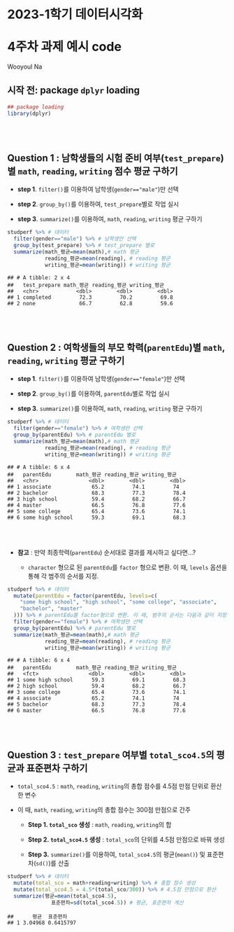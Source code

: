 2023-1학기 데이터시각화</br></br>4주차 과제 예시 code
================
Wooyoul Na </br>

## 시작 전: package `dplyr` loading

``` r
## package loading
library(dplyr)
```

</br>  
</br>

## Question 1 : 남학생들의 시험 준비 여부(`test_prepare`)별 `math`, `reading`, `writing` 점수 평균 구하기

-   **step 1**. `filter()`를 이용하여 남학생(`gender=="male"`)만 선택

-   **step 2**. `group_by()`를 이용하여, `test_prepare`별로 작업 실시

-   **step 3**. `summarize()`를 이용하여, `math`, `reading`, `writing`
    평균 구하기

``` r
studperf %>% # 데이터
  filter(gender=="male") %>% # 남학생만 선택
  group_by(test_prepare) %>% # test_prepare 별로
  summarize(math_평균=mean(math),# math 평균
            reading_평균=mean(reading), # reading 평균
            writing_평균=mean(writing)) # writing 평균
```

    ## # A tibble: 2 x 4
    ##   test_prepare math_평균 reading_평균 writing_평균
    ##   <chr>            <dbl>        <dbl>        <dbl>
    ## 1 completed         72.3         70.2         69.8
    ## 2 none              66.7         62.8         59.6

</br>  
</br>

## Question 2 : 여학생들의 부모 학력(`parentEdu`)별 `math`, `reading`, `writing` 평균 구하기

-   **step 1**. `filter()`를 이용하여 남학생(`gender=="female"`)만 선택

-   **step 2**. `group_by()`를 이용하여, `parentEdu`별로 작업 실시

-   **step 3**. `summarize()`를 이용하여, `math`, `reading`, `writing`
    평균 구하기

``` r
studperf %>% # 데이터
  filter(gender=="female") %>% # 여학생만 선택
  group_by(parentEdu) %>% # parentEdu 별로
  summarize(math_평균=mean(math),# math 평균
            reading_평균=mean(reading), # reading 평균
            writing_평균=mean(writing)) # writing 평균
```

    ## # A tibble: 6 x 4
    ##   parentEdu        math_평균 reading_평균 writing_평균
    ##   <chr>                <dbl>        <dbl>        <dbl>
    ## 1 associate             65.2         74.1         74  
    ## 2 bachelor              68.3         77.3         78.4
    ## 3 high school           59.4         68.2         66.7
    ## 4 master                66.5         76.8         77.6
    ## 5 some college          65.4         73.6         74.1
    ## 6 some high school      59.3         69.1         68.3

</br>  
</br>

-   **참고** : 만약 최종학력(`parentEdu`) 순서대로 결과를 제시하고
    싶다면…?

    -   `character` 형으로 된 `parentEdu`를 `factor` 형으로 변환. 이 때,
        `levels` 옵션을 통해 각 범주의 순서를 지정.

``` r
studperf %>% # 데이터
  mutate(parentEdu = factor(parentEdu, levels=c(
    "some high school", "high school", "some college", "associate", 
    "bachelor", "master"
  ))) %>% # parentEdu를 factor형으로 변환. 이 때, 범주의 순서는 다음과 같이 지정
  filter(gender=="female") %>% # 여학생만 선택
  group_by(parentEdu) %>% # parentEdu 별로
  summarize(math_평균=mean(math),# math 평균
            reading_평균=mean(reading), # reading 평균
            writing_평균=mean(writing)) # writing 평균
```

    ## # A tibble: 6 x 4
    ##   parentEdu        math_평균 reading_평균 writing_평균
    ##   <fct>                <dbl>        <dbl>        <dbl>
    ## 1 some high school      59.3         69.1         68.3
    ## 2 high school           59.4         68.2         66.7
    ## 3 some college          65.4         73.6         74.1
    ## 4 associate             65.2         74.1         74  
    ## 5 bachelor              68.3         77.3         78.4
    ## 6 master                66.5         76.8         77.6

</br>  
</br>

## Question 3 : `test_prepare` 여부별 `total_sco4.5`의 평균과 표준편차 구하기

-   `total_sco4.5` : `math`, `reading`, `writing`의 총합 점수를 4.5점
    만점 단위로 환산한 변수

-   이 때, `math`, `reading`, `writing`의 총합 점수는 300점 만점으로
    간주

    -   **Step 1. `total_sco` 생성** : `math`, `reading`, `writing`의 합

    -   **Step 2. `total_sco4.5` 생성** : `total_sco`의 단위를 4.5점
        만점으로 바꿔 생성  

    -   **Step 3.** `summarize()`를 이용하여, `total_sco4.5`의
        평균(`mean()`) 및 표준편차(`sd()`)를 산출

``` r
studperf %>% # 데이터
  mutate(total_sco = math+reading+writing) %>% # 총합 점수 생성
  mutate(total_sco4.5 = 4.5*(total_sco/300)) %>% # 4.5점 만점으로 환산
  summarize(평균=mean(total_sco4.5),
              표준편차=sd(total_sco4.5)) # 평균, 표준편차 계산
```

    ##      평균  표준편차
    ## 1 3.04968 0.6415797
